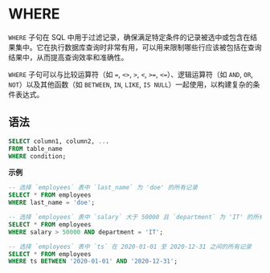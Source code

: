 # WHERE

`WHERE` 子句在 SQL 中用于过滤记录，确保满足特定条件的记录被选中或包含在结果集中。它在执行数据库查询时非常有用，可以用来限制哪些行应该被包括在查询结果中，从而提高查询效率和准确性。

`WHERE` 子句可以与比较运算符（如 `=`, `<>`, `>`, `<`, `>=`, `<=`）、逻辑运算符（如 `AND`, `OR`, `NOT`）以及其他函数（如 `BETWEEN`, `IN`, `LIKE`, `IS NULL`）一起使用，以构建复杂的条件表达式。

## 语法
```sql
SELECT column1, column2, ...
FROM table_name
WHERE condition;
```

**示例**

```sql
-- 选择 `employees` 表中 `last_name` 为 'doe' 的所有记录
SELECT * FROM employees
WHERE last_name = 'doe';

-- 选择 `employees` 表中 `salary` 大于 50000 且 `department` 为 'IT' 的所有记录
SELECT * FROM employees
WHERE salary > 50000 AND department = 'IT';

-- 选择 `employees` 表中 `ts` 在 2020-01-01 至 2020-12-31 之间的所有记录
SELECT * FROM employees
WHERE ts BETWEEN '2020-01-01' AND '2020-12-31';

```
